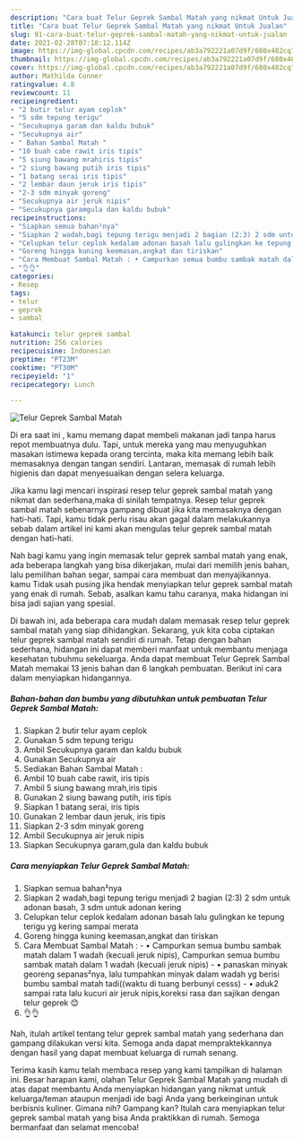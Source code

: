 ```yaml
---
description: "Cara buat Telur Geprek Sambal Matah yang nikmat Untuk Jualan"
title: "Cara buat Telur Geprek Sambal Matah yang nikmat Untuk Jualan"
slug: 91-cara-buat-telur-geprek-sambal-matah-yang-nikmat-untuk-jualan
date: 2021-02-28T07:18:12.114Z
image: https://img-global.cpcdn.com/recipes/ab3a792221a07d9f/680x482cq70/telur-geprek-sambal-matah-foto-resep-utama.jpg
thumbnail: https://img-global.cpcdn.com/recipes/ab3a792221a07d9f/680x482cq70/telur-geprek-sambal-matah-foto-resep-utama.jpg
cover: https://img-global.cpcdn.com/recipes/ab3a792221a07d9f/680x482cq70/telur-geprek-sambal-matah-foto-resep-utama.jpg
author: Mathilda Conner
ratingvalue: 4.8
reviewcount: 11
recipeingredient:
- "2 butir telur ayam ceplok"
- "5 sdm tepung terigu"
- "Secukupnya garam dan kaldu bubuk"
- "Secukupnya air"
- " Bahan Sambal Matah "
- "10 buah cabe rawit iris tipis"
- "5 siung bawang mrahiris tipis"
- "2 siung bawang putih iris tipis"
- "1 batang serai iris tipis"
- "2 lembar daun jeruk iris tipis"
- "2-3 sdm minyak goreng"
- "Secukupnya air jeruk nipis"
- "Secukupnya garamgula dan kaldu bubuk"
recipeinstructions:
- "Siapkan semua bahan²nya"
- "Siapkan 2 wadah,bagi tepung terigu menjadi 2 bagian (2:3) 2 sdm untuk adonan basah, 3 sdm untuk adonan kering"
- "Celupkan telur ceplok kedalam adonan basah lalu gulingkan ke tepung terigu yg kering sampai merata"
- "Goreng hingga kuning keemasan,angkat dan tiriskan"
- "Cara Membuat Sambal Matah : • Campurkan semua bumbu sambak matah dalam 1 wadah (kecuali jeruk nipis), Campurkan semua bumbu sambak matah dalam 1 wadah (kecuali jeruk nipis) • panaskan minyak georeng sepanas²nya, lalu tumpahkan minyak dalam wadah yg berisi bumbu sambal matah tadi((waktu di tuang berbunyi cesss) • aduk2 sampai rata lalu kucuri air jeruk nipis,koreksi rasa dan sajikan dengan telur geprek 😊"
- "👌👌"
categories:
- Resep
tags:
- telur
- geprek
- sambal

katakunci: telur geprek sambal 
nutrition: 256 calories
recipecuisine: Indonesian
preptime: "PT23M"
cooktime: "PT30M"
recipeyield: "1"
recipecategory: Lunch

---
```



![Telur Geprek Sambal Matah](https://img-global.cpcdn.com/recipes/ab3a792221a07d9f/680x482cq70/telur-geprek-sambal-matah-foto-resep-utama.jpg)

Di era  saat ini , kamu memang dapat membeli makanan jadi tanpa harus repot membuatnya dulu. Tapi, untuk mereka yang mau menyuguhkan masakan istimewa kepada orang tercinta, maka kita memang lebih baik memasaknya dengan tangan sendiri. Lantaran, memasak di rumah lebih higienis dan dapat menyesuaikan dengan selera keluarga.

Jika kamu lagi mencari inspirasi resep telur geprek sambal matah yang nikmat dan sederhana,maka di sinilah tempatnya. Resep telur geprek sambal matah  sebenarnya gampang dibuat jika kita memasaknya dengan hati-hati. Tapi, kamu tidak perlu risau akan gagal dalam melakukannya 
sebab dalam artikel ini kami akan mengulas telur geprek sambal matah dengan hati-hati.  



Nah bagi kamu yang ingin memasak telur geprek sambal matah yang enak, ada beberapa langkah yang bisa dikerjakan, mulai dari memilih jenis bahan, lalu pemilihan bahan segar, sampai cara membuat dan menyajikannya. kamu Tidak usah pusing jika hendak menyiapkan telur geprek sambal matah yang enak di rumah. Sebab, asalkan kamu  tahu caranya, maka hidangan ini bisa jadi sajian yang spesial.

Di bawah ini, ada beberapa cara mudah dalam memasak resep telur geprek sambal matah yang siap dihidangkan. Sekarang, yuk kita coba ciptakan telur geprek sambal matah sendiri di rumah. Tetap dengan bahan sederhana, hidangan ini dapat memberi manfaat untuk membantu menjaga kesehatan tubuhmu sekeluarga. Anda dapat membuat Telur Geprek Sambal Matah memakai 13 jenis bahan dan 6 langkah pembuatan. Berikut ini cara dalam menyiapkan hidangannya.

<!--inarticleads1-->

##### Bahan-bahan dan bumbu yang dibutuhkan untuk pembuatan Telur Geprek Sambal Matah:

1. Siapkan 2 butir telur ayam ceplok
1. Gunakan 5 sdm tepung terigu
1. Ambil Secukupnya garam dan kaldu bubuk
1. Gunakan Secukupnya air
1. Sediakan  Bahan Sambal Matah :
1. Ambil 10 buah cabe rawit, iris tipis
1. Ambil 5 siung bawang mrah,iris tipis
1. Gunakan 2 siung bawang putih, iris tipis
1. Siapkan 1 batang serai, iris tipis
1. Gunakan 2 lembar daun jeruk, iris tipis
1. Siapkan 2-3 sdm minyak goreng
1. Ambil Secukupnya air jeruk nipis
1. Siapkan Secukupnya garam,gula dan kaldu bubuk




<!--inarticleads2-->

##### Cara menyiapkan Telur Geprek Sambal Matah:

1. Siapkan semua bahan²nya
1. Siapkan 2 wadah,bagi tepung terigu menjadi 2 bagian (2:3) 2 sdm untuk adonan basah, 3 sdm untuk adonan kering
1. Celupkan telur ceplok kedalam adonan basah lalu gulingkan ke tepung terigu yg kering sampai merata
1. Goreng hingga kuning keemasan,angkat dan tiriskan
1. Cara Membuat Sambal Matah : - • Campurkan semua bumbu sambak matah dalam 1 wadah (kecuali jeruk nipis), Campurkan semua bumbu sambak matah dalam 1 wadah (kecuali jeruk nipis) - • panaskan minyak georeng sepanas²nya, lalu tumpahkan minyak dalam wadah yg berisi bumbu sambal matah tadi((waktu di tuang berbunyi cesss) - • aduk2 sampai rata lalu kucuri air jeruk nipis,koreksi rasa dan sajikan dengan telur geprek 😊
1. 👌👌




Nah, itulah artikel tentang  telur geprek sambal matah  yang sederhana dan gampang dilakukan versi kita. Semoga anda dapat mempraktekkannya dengan hasil yang dapat membuat keluarga di rumah senang. 

Terima kasih kamu telah membaca resep yang kami tampilkan di halaman ini. Besar harapan kami, olahan  Telur Geprek Sambal Matah yang mudah di atas dapat membantu Anda menyiapkan hidangan yang nikmat untuk keluarga/teman ataupun menjadi ide bagi Anda yang berkeinginan untuk berbisnis kuliner. Gimana nih? Gampang kan? Itulah cara menyiapkan telur geprek sambal matah yang bisa Anda praktikkan di rumah. Semoga bermanfaat dan selamat mencoba!

